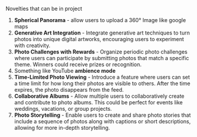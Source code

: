 Novelties that can be in project
1. **Spherical Panorama** - allow users to upload a 360° Image like google maps
2. **Generative Art Integration** - Integrate generative art techniques to turn photos into unique digital artworks, encouraging users to experiment with creativity.
3. **Photo Challenges with Rewards** - Organize periodic photo challenges where users can participate by submitting photos that match a specific theme. Winners could receive prizes or recognition.
4. Something like YouTube **ambience mode**
5. **Time-Limited Photo Viewing** - Introduce a feature where users can set a time limit for how long their photos are visible to others. After the time expires, the photo disappears from the feed.
6. **Collaborative Albums** - Allow multiple users to collaboratively create and contribute to photo albums. This could be perfect for events like weddings, vacations, or group projects.
7. **Photo Storytelling** - Enable users to create and share photo stories that include a sequence of photos along with captions or short descriptions, allowing for more in-depth storytelling.

